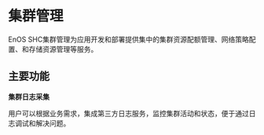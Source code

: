 # 集群管理

EnOS SHC集群管理为应用开发和部署提供集中的集群资源配额管理、网络策略配置、和存储资源管理等服务。

## 主要功能

**集群日志采集**

用户可以根据业务需求，集成第三方日志服务，监控集群活动和状态，便于通过日志调试和解决问题。
